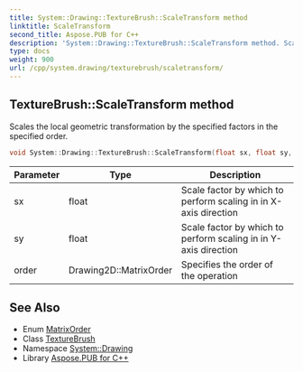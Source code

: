 ```yaml
---
title: System::Drawing::TextureBrush::ScaleTransform method
linktitle: ScaleTransform
second_title: Aspose.PUB for C++
description: 'System::Drawing::TextureBrush::ScaleTransform method. Scales the local geometric transformation by the specified factors in the specified order in C++.'
type: docs
weight: 900
url: /cpp/system.drawing/texturebrush/scaletransform/
---
```

## TextureBrush::ScaleTransform method


Scales the local geometric transformation by the specified factors in the specified order.

```cpp
void System::Drawing::TextureBrush::ScaleTransform(float sx, float sy, Drawing2D::MatrixOrder order=Drawing2D::MatrixOrder::Prepend)
```


| Parameter | Type | Description |
| --- | --- | --- |
| sx | float | Scale factor by which to perform scaling in in X-axis direction |
| sy | float | Scale factor by which to perform scaling in in Y-axis direction |
| order | Drawing2D::MatrixOrder | Specifies the order of the operation |

## See Also

* Enum [MatrixOrder](../../../system.drawing.drawing2d/matrixorder/)
* Class [TextureBrush](../)
* Namespace [System::Drawing](../../)
* Library [Aspose.PUB for C++](../../../)
